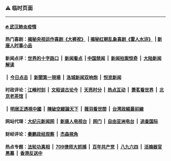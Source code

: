 ### ⚠️ 临时页面

---

#### [🔥 武汉肺炎疫情](http://8.8.8.8:10000/videos/corona/)

#### 热门喜剧：[揭秘央视运作喜剧《大裤衩》](http://8.8.8.8:10000/videos/res/big-shorts/) &nbsp;|&nbsp;[揭秘红朝乱象喜剧《雷人水浒》](http://8.8.8.8:10000/videos/res/OutlawsOfMarsh/) &nbsp;|&nbsp;[新唐人时事小品](http://8.8.8.8:10000/videos/res/comedy/)

#### 新闻点评：[世界的十字路口](http://8.8.8.8/tanghao/) &nbsp;|&nbsp; [新闻看点](http://8.8.8.8/news-insight/) &nbsp;|&nbsp;[中国禁闻](http://8.8.8.8/ntdtv-news/) &nbsp;|&nbsp; [新闻拍案惊奇](http://8.8.8.8/dayu/) &nbsp;|&nbsp; [大陆新闻解读](http://8.8.8.8/ntdtv-comedy/)
####   &nbsp;|&nbsp;  [今日点击](http://8.8.8.8/news-click/)  &nbsp;|&nbsp; [新聞第一現場](http://8.8.8.8/primary-scene/) &nbsp;|&nbsp; [洛城新闻双响炮](http://8.8.8.8/la-news/) &nbsp;|&nbsp; [悦览新闻](http://8.8.8.8/dingyue/)

#### 时政评论：[江峰时刻](http://8.8.8.8/today-in-history/) &nbsp;|&nbsp; [文昭谈古论今](http://8.8.8.8/wenzhao/) &nbsp;|&nbsp; [天亮时分](http://8.8.8.8/tianliang/) &nbsp;|&nbsp; [热点互动](http://8.8.8.8/ntdtv-rdhd/) &nbsp;|&nbsp; [萧茗看世界](http://8.8.8.8/simonegao/) &nbsp;|&nbsp; [北京老茶馆](http://8.8.8.8/teahouse/)  &nbsp;|&nbsp;  
####   &nbsp;|&nbsp;  [明居正透視中國](http://8.8.8.8/decoding-china/)  &nbsp;|&nbsp; [陳破空縱論天下](http://8.8.8.8/pokong/)  &nbsp;|&nbsp; [薇羽看世間](http://8.8.8.8/weiyu/)  &nbsp;|&nbsp; [台湾政經最前線](http://8.8.8.8/taiwan/)   

#### 网站代理：[大纪元新闻网](http://8.8.8.8:10080/gb/) &nbsp;|&nbsp; [新唐人电视台](http://8.8.8.8:8808/gb/) &nbsp;|&nbsp; [网门](http://8.8.8.8:11000/) &nbsp;|&nbsp; [自由亚洲电台](http://8.8.8.8:9800/mandarin/) &nbsp;|&nbsp; [追查国际](http://8.8.8.8:10010/)

#### 财经评论：[秦鹏政经观察](http://8.8.8.8/qinpeng/) &nbsp;|&nbsp; [杰森視角 ](http://8.8.8.8/jason/)

#### 热点专题：[法轮功真相](http://8.8.8.8:10000/videos/truth.html) &nbsp;|&nbsp; [709律师大抓捕](http://8.8.8.8:10000/videos/709/) &nbsp;|&nbsp; [百年共产党](http://8.8.8.8:10000/videos/ccp.html) &nbsp;|&nbsp; [八九六四](http://8.8.8.8:10000/videos/88/)  &nbsp;|&nbsp; [活摘器官黑幕](http://8.8.8.8:10000/videos/res/Organs/)  &nbsp;|&nbsp; [香港反送中](http://8.8.8.8:10000/videos/res/hk/) 

<img src='http://gfw-breaker.win/link4.md' width='0px' height='0px'/>


